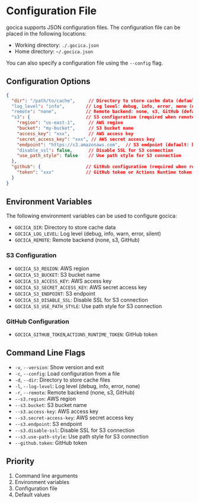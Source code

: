 # Configuration File

gocica supports JSON configuration files. The configuration file can be placed in the following locations:

- Working directory: `./.gocica.json`
- Home directory: `~/.gocica.json`

You can also specify a configuration file using the `--config` flag.

## Configuration Options

```json
{
  "dir": "/path/to/cache",     // Directory to store cache data (default: OS-specific cache directory)
  "log_level": "info",        // Log level: debug, info, error, none (default: info)
  "remote": "none",           // Remote backend: none, s3, GitHub (default: none)
  "s3": {                     // S3 configuration (required when remote=s3)
    "region": "us-east-1",     // AWS region
    "bucket": "my-bucket",     // S3 bucket name
    "access_key": "xxx",       // AWS access key
    "secret_access_key": "xxx", // AWS secret access key
    "endpoint": "https://s3.amazonaws.com",  // S3 endpoint (default: https://s3.amazonaws.com)
    "disable_ssl": false,      // Disable SSL for S3 connection
    "use_path_style": false    // Use path style for S3 connection
  },
  "github": {                 // GitHub configuration (required when remote=GitHub)
    "token": "xxx"            // GitHub token or Actions Runtime token
  }
}
```

## Environment Variables

The following environment variables can be used to configure gocica:

- `GOCICA_DIR`: Directory to store cache data
- `GOCICA_LOG_LEVEL`: Log level (debug, info, warn, error, silent)
- `GOCICA_REMOTE`: Remote backend (none, s3, GitHub)

### S3 Configuration
- `GOCICA_S3_REGION`: AWS region
- `GOCICA_S3_BUCKET`: S3 bucket name
- `GOCICA_S3_ACCESS_KEY`: AWS access key
- `GOCICA_S3_SECRET_ACCESS_KEY`: AWS secret access key
- `GOCICA_S3_ENDPOINT`: S3 endpoint
- `GOCICA_S3_DISABLE_SSL`: Disable SSL for S3 connection
- `GOCICA_S3_USE_PATH_STYLE`: Use path style for S3 connection

### GitHub Configuration
- `GOCICA_GITHUB_TOKEN`,`ACTIONS_RUNTIME_TOKEN`: GitHub token

## Command Line Flags

- `-v`, `--version`: Show version and exit
- `-c`, `--config`: Load configuration from a file
- `-d`, `--dir`: Directory to store cache files
- `-l`, `--log-level`: Log level (debug, info, error, none)
- `-r`, `--remote`: Remote backend (none, s3, GitHub)
- `--s3.region`: AWS region
- `--s3.bucket`: S3 bucket name
- `--s3.access-key`: AWS access key
- `--s3.secret-access-key`: AWS secret access key
- `--s3.endpoint`: S3 endpoint
- `--s3.disable-ssl`: Disable SSL for S3 connection
- `--s3.use-path-style`: Use path style for S3 connection
- `--github.token`: GitHub token

## Priority

1. Command line arguments
2. Environment variables
3. Configuration file
4. Default values
